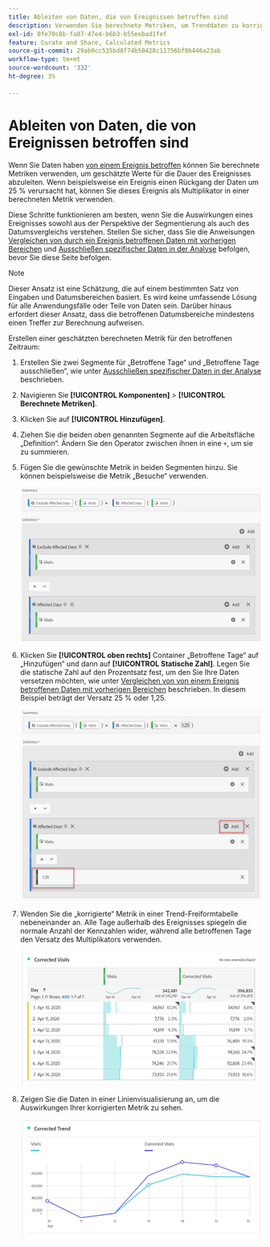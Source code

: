 ```yaml
---
title: Ableiten von Daten, die von Ereignissen betroffen sind
description: Verwenden Sie berechnete Metriken, um Trenddaten zu korrigieren, die von einem Ereignis betroffen sind.
exl-id: 0fe70c8b-fa07-47e4-b6b3-b55eebad1fef
feature: Curate and Share, Calculated Metrics
source-git-commit: 29ab0cc535bd8f74b50428c11756bf8b446a23ab
workflow-type: tm+mt
source-wordcount: '332'
ht-degree: 3%

---
```


# Ableiten von Daten, die von Ereignissen betroffen sind

Wenn Sie Daten haben [von einem Ereignis betroffen](overview.md) können Sie berechnete Metriken verwenden, um geschätzte Werte für die Dauer des Ereignisses abzuleiten. Wenn beispielsweise ein Ereignis einen Rückgang der Daten um 25 % verursacht hat, können Sie dieses Ereignis als Multiplikator in einer berechneten Metrik verwenden.

Diese Schritte funktionieren am besten, wenn Sie die Auswirkungen eines Ereignisses sowohl aus der Perspektive der Segmentierung als auch des Datumsvergleichs verstehen. Stellen Sie sicher, dass Sie die Anweisungen [Vergleichen von durch ein Ereignis betroffenen Daten mit vorherigen Bereichen](compare-dates.md) und [Ausschließen spezifischer Daten in der Analyse](segments.md) befolgen, bevor Sie diese Seite befolgen.

>[!NOTE]
>
>Dieser Ansatz ist eine Schätzung, die auf einem bestimmten Satz von Eingaben und Datumsbereichen basiert. Es wird keine umfassende Lösung für alle Anwendungsfälle oder Teile von Daten sein. Darüber hinaus erfordert dieser Ansatz, dass die betroffenen Datumsbereiche mindestens einen Treffer zur Berechnung aufweisen.

Erstellen einer geschätzten berechneten Metrik für den betroffenen Zeitraum:

1. Erstellen Sie zwei Segmente für „Betroffene Tage“ und „Betroffene Tage ausschließen“, wie unter [Ausschließen spezifischer Daten in der Analyse](segments.md) beschrieben.
2. Navigieren Sie **[!UICONTROL Komponenten]** > **[!UICONTROL Berechnete Metriken]**.
3. Klicken Sie auf **[!UICONTROL Hinzufügen]**.
4. Ziehen Sie die beiden oben genannten Segmente auf die Arbeitsfläche „Definition“. Ändern Sie den Operator zwischen ihnen in eine `+`, um sie zu summieren.
5. Fügen Sie die gewünschte Metrik in beiden Segmenten hinzu. Sie können beispielsweise die Metrik „Besuche“ verwenden.

   ![Segment Builder](assets/event_segment_builder.png)

6. Klicken Sie **[!UICONTROL oben rechts]** Container „Betroffene Tage“ auf „Hinzufügen“ und dann auf **[!UICONTROL Statische Zahl]**. Legen Sie die statische Zahl auf den Prozentsatz fest, um den Sie Ihre Daten versetzen möchten, wie unter [Vergleichen von von einem Ereignis betroffenen Daten mit vorherigen Bereichen](compare-dates.md) beschrieben. In diesem Beispiel beträgt der Versatz 25 % oder 1,25.

   ![Statische Zahl](assets/event_static_number.png)

7. Wenden Sie die „korrigierte“ Metrik in einer Trend-Freiformtabelle nebeneinander an. Alle Tage außerhalb des Ereignisses spiegeln die normale Anzahl der Kennzahlen wider, während alle betroffenen Tage den Versatz des Multiplikators verwenden.

   ![Korrigierte Metrik](assets/event_corrected.png)

8. Zeigen Sie die Daten in einer Linienvisualisierung an, um die Auswirkungen Ihrer korrigierten Metrik zu sehen.

   ![Korrigierte Zeile](assets/event_line.png)
